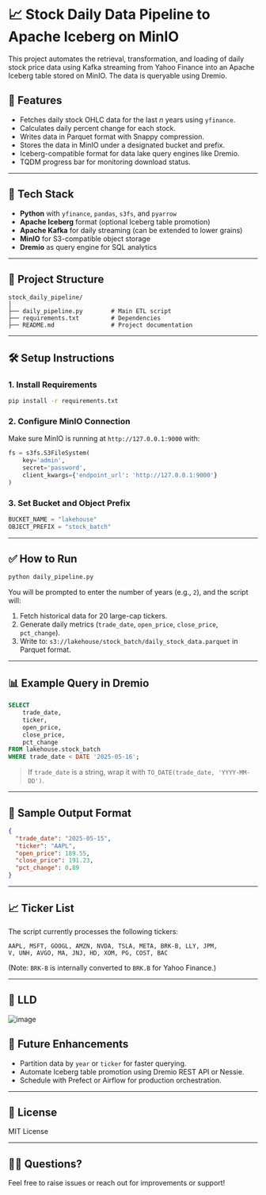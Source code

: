 
# 📈 Stock Daily Data Pipeline to Apache Iceberg on MinIO

This project automates the retrieval, transformation, and loading of daily stock price data using Kafka streaming from Yahoo Finance into an Apache Iceberg table stored on MinIO. The data is queryable using Dremio.

## 🚀 Features

- Fetches daily stock OHLC data for the last _n_ years using `yfinance`.
- Calculates daily percent change for each stock.
- Writes data in Parquet format with Snappy compression.
- Stores the data in MinIO under a designated bucket and prefix.
- Iceberg-compatible format for data lake query engines like Dremio.
- TQDM progress bar for monitoring download status.

---

## 🧾 Tech Stack

- **Python** with `yfinance`, `pandas`, `s3fs`, and `pyarrow`
- **Apache Iceberg** format (optional Iceberg table promotion)
- **Apache Kafka** for daily streaming (can be extended to lower grains)
- **MinIO** for S3-compatible object storage
- **Dremio** as query engine for SQL analytics

---

## 📂 Project Structure

```
stock_daily_pipeline/
│
├── daily_pipeline.py        # Main ETL script
├── requirements.txt         # Dependencies
├── README.md                # Project documentation
```

---

## 🛠️ Setup Instructions

### 1. Install Requirements

```bash
pip install -r requirements.txt
```

### 2. Configure MinIO Connection

Make sure MinIO is running at `http://127.0.0.1:9000` with:

```python
fs = s3fs.S3FileSystem(
    key='admin',
    secret='password',
    client_kwargs={'endpoint_url': 'http://127.0.0.1:9000'}
)
```

### 3. Set Bucket and Object Prefix

```python
BUCKET_NAME = "lakehouse"
OBJECT_PREFIX = "stock_batch"
```

---

## ✅ How to Run

```bash
python daily_pipeline.py
```

You will be prompted to enter the number of years (e.g., `2`), and the script will:

1. Fetch historical data for 20 large-cap tickers.
2. Generate daily metrics (`trade_date`, `open_price`, `close_price`, `pct_change`).
3. Write to: `s3://lakehouse/stock_batch/daily_stock_data.parquet` in Parquet format.

---

## 📊 Example Query in Dremio

```sql
SELECT
    trade_date,
    ticker,
    open_price,
    close_price,
    pct_change
FROM lakehouse.stock_batch
WHERE trade_date < DATE '2025-05-16';
```

> If `trade_date` is a string, wrap it with `TO_DATE(trade_date, 'YYYY-MM-DD')`.

---

## 🧪 Sample Output Format

```json
{
  "trade_date": "2025-05-15",
  "ticker": "AAPL",
  "open_price": 189.55,
  "close_price": 191.23,
  "pct_change": 0.89
}
```

---

## 📈 Ticker List

The script currently processes the following tickers:

```
AAPL, MSFT, GOOGL, AMZN, NVDA, TSLA, META, BRK-B, LLY, JPM,
V, UNH, AVGO, MA, JNJ, HD, XOM, PG, COST, BAC
```

(Note: `BRK-B` is internally converted to `BRK.B` for Yahoo Finance.)

---

## 🔄 LLD

![image](https://github.com/user-attachments/assets/a0874d5a-60e0-48ee-9979-05b4f7ebb130)


## 🔄 Future Enhancements

- Partition data by `year` or `ticker` for faster querying.
- Automate Iceberg table promotion using Dremio REST API or Nessie.
- Schedule with Prefect or Airflow for production orchestration.

---

## 🧾 License

MIT License

---

## 🙋‍♂️ Questions?

Feel free to raise issues or reach out for improvements or support!

